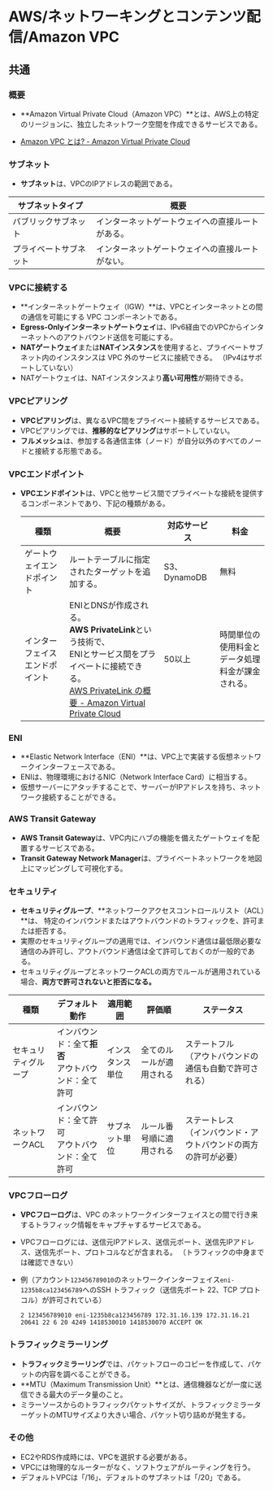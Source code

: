 # AWS/ネットワーキングとコンテンツ配信/Amazon VPC

## 共通

### 概要

- **Amazon Virtual Private Cloud（Amazon VPC）**とは、AWS上の特定のリージョンに、独立したネットワーク空間を作成できるサービスである。

- [Amazon VPC とは? - Amazon Virtual Private Cloud](https://docs.aws.amazon.com/ja_jp/vpc/latest/userguide/what-is-amazon-vpc.html)

### サブネット

- **サブネット**は、VPCのIPアドレスの範囲である。

| サブネットタイプ       | 概要                                             |
| ---------------------- | ------------------------------------------------ |
| パブリックサブネット   | インターネットゲートウェイへの直接ルートがある。 |
| プライベートサブネット | インターネットゲートウェイへの直接ルートがない。 |

### VPCに接続する

- **インターネットゲートウェイ（IGW）**は、VPCとインターネットとの間の通信を可能にする VPC コンポーネントである。
- **Egress-Onlyインターネットゲートウェイ**は、IPv6経由でのVPCからインターネットへのアウトバウンド送信を可能にする。
- **NATゲートウェイ**または**NATインスタンス**を使用すると、プライベートサブネット内のインスタンスは VPC 外のサービスに接続できる。
  （IPv4はサポートしていない）
- NATゲートウェイは、NATインスタンスより**高い可用性**が期待できる。

### VPCピアリング

- **VPCピアリング**は、異なるVPC間をプライベート接続するサービスである。
- VPCピアリングでは、**推移的なピアリング**はサポートしていない。
- **フルメッシュ**は、参加する各通信主体（ノード）が自分以外のすべてのノードと接続する形態である。

### VPCエンドポイント

- **VPCエンドポイント**は、VPCと他サービス間でプライベートな接続を提供するコンポーネントであり、下記の種類がある。

    | 種類                           | 概要                                                         | 対応サービス | 料金                                                   |
    | ------------------------------ | ------------------------------------------------------------ | ------------ | ------------------------------------------------------ |
    | ゲートウェイエンドポイント     | ルートテーブルに指定されたターゲットを追加する。             | S3、DynamoDB | 無料                                                   |
    | インターフェイスエンドポイント | ENIとDNSが作成される。<br />**AWS PrivateLink**という技術で、<br />ENIとサービス間をプライベートに接続できる。<br />[AWS PrivateLink の概要 - Amazon Virtual Private Cloud](https://docs.aws.amazon.com/ja_jp/vpc/latest/privatelink/what-is-privatelink.html) | 50以上       | 時間単位の使用料金と<br />データ処理料金が課金される。 |

### ENI

- **Elastic Network Interface（ENI）**は、VPC上で実装する仮想ネットワークインターフェースである。
- ENIは、物理環境におけるNIC（Network Interface Card）に相当する。
- 仮想サーバーにアタッチすることで、サーバーがIPアドレスを持ち、ネットワーク接続することができる。

### AWS Transit Gateway

- **AWS Transit Gateway**は、VPC内にハブの機能を備えたゲートウェイを配置するサービスである。
- **Transit Gateway Network Manager**は、プライベートネットワークを地図上にマッピングして可視化する。

### セキュリティ

- **セキュリティグループ**、**ネットワークアクセスコントロールリスト（ACL）**は、
  特定のインバウンドまたはアウトバウンドのトラフィックを、許可または拒否する。
- 実際のセキュリティグループの適用では、インバウンド通信は最低限必要な通信のみ許可し、アウトバウンド通信は全て許可しておくのが一般的である。
- セキュリティグループとネットワークACLの両方でルールが適用されている場合、**両方で許可されないと拒否になる。**

| 種類                 | デフォルト動作                                           | 適用範囲         | 評価順                   | ステータス                                                   |
| -------------------- | -------------------------------------------------------- | ---------------- | ------------------------ | ------------------------------------------------------------ |
| セキュリティグループ | インバウンド：全て**拒否**<br />アウトバウンド：全て許可 | インスタンス単位 | 全てのルールが適用される | ステートフル<br />（アウトバウンドの通信も自動で許可される） |
| ネットワークACL      | インバウンド：全て許可<br />アウトバウンド：全て許可     | サブネット単位   | ルール番号順に適用される | ステートレス<br />（インバウンド・アウトバウンドの両方の許可が必要） |

### VPCフローログ

- **VPCフローログ**は、VPC のネットワークインターフェイスとの間で行き来するトラフィック情報をキャプチャするサービスである。

- VPCフローログには、送信元IPアドレス、送信元ポート、送信先IPアドレス、送信先ポート、プロトコルなどが含まれる。
  （トラフィックの中身までは確認できない）

- 例（アカウント`123456789010`のネットワークインターフェイス`eni-1235b8ca123456789`へのSSH トラフィック（送信先ポート 22、TCP プロトコル）が許可されている）

  ```text
  2 123456789010 eni-1235b8ca123456789 172.31.16.139 172.31.16.21 20641 22 6 20 4249 1418530010 1418530070 ACCEPT OK
  ```

### トラフィックミラーリング

- **トラフィックミラーリング**では、パケットフローのコピーを作成して、パケットの内容を調べることができる。
- **MTU（Maximum Transmission Unit）**とは、通信機器などが一度に送信できる最大のデータ量のこと。
- ミラーソースからのトラフィックパケットサイズが、トラフィックミラーターゲットのMTUサイズより大きい場合、パケット切り詰めが発生する。

### その他

- EC2やRDS作成時には、VPCを選択する必要がある。
- VPCには物理的なルーターがなく、ソフトウェアがルーティングを行う。
- デフォルトVPCは「/16」、デフォルトのサブネットは「/20」である。
